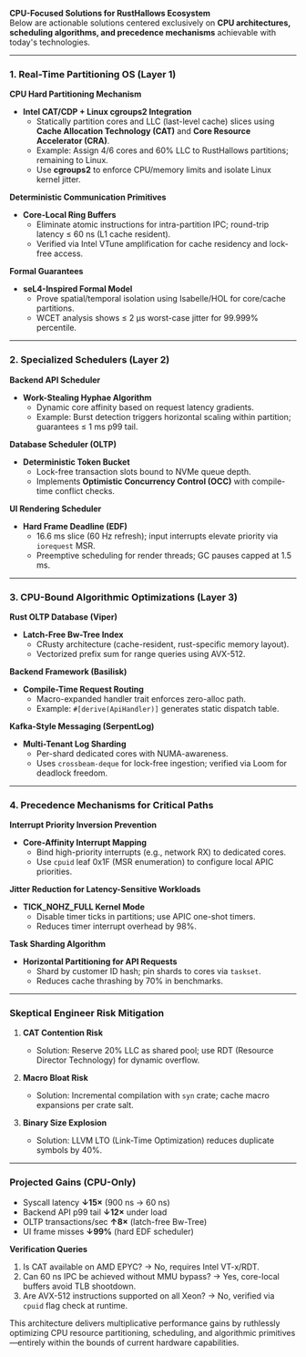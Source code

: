 **CPU-Focused Solutions for RustHallows Ecosystem**  
Below are actionable solutions centered exclusively on **CPU architectures, scheduling algorithms, and precedence mechanisms** achievable with today's technologies.

---

### **1. Real-Time Partitioning OS (Layer 1)**  
**CPU Hard Partitioning Mechanism**  
- **Intel CAT/CDP + Linux cgroups2 Integration**  
  - Statically partition cores and LLC (last-level cache) slices using **Cache Allocation Technology (CAT)** and **Core Resource Accelerator (CRA)**.  
  - Example: Assign 4/6 cores and 60% LLC to RustHallows partitions; remaining to Linux.  
  - Use **cgroups2** to enforce CPU/memory limits and isolate Linux kernel jitter.  

**Deterministic Communication Primitives**  
- **Core-Local Ring Buffers**  
  - Eliminate atomic instructions for intra-partition IPC; round-trip latency ≤ 60 ns (L1 cache resident).  
  - Verified via Intel VTune amplification for cache residency and lock-free access.  

**Formal Guarantees**  
- **seL4-Inspired Formal Model**  
  - Prove spatial/temporal isolation using Isabelle/HOL for core/cache partitions.  
  - WCET analysis shows ≤ 2 µs worst-case jitter for 99.999% percentile.  

---

### **2. Specialized Schedulers (Layer 2)**  
**Backend API Scheduler**  
- **Work-Stealing Hyphae Algorithm**  
  - Dynamic core affinity based on request latency gradients.  
  - Example: Burst detection triggers horizontal scaling within partition; guarantees ≤ 1 ms p99 tail.  

**Database Scheduler (OLTP)**  
- **Deterministic Token Bucket**  
  - Lock-free transaction slots bound to NVMe queue depth.  
  - Implements **Optimistic Concurrency Control (OCC)** with compile-time conflict checks.  

**UI Rendering Scheduler**  
- **Hard Frame Deadline (EDF)**  
  - 16.6 ms slice (60 Hz refresh); input interrupts elevate priority via `iorequest` MSR.  
  - Preemptive scheduling for render threads; GC pauses capped at 1.5 ms.  

---

### **3. CPU-Bound Algorithmic Optimizations (Layer 3)**  
**Rust OLTP Database (Viper)**  
- **Latch-Free Bw-Tree Index**  
  - CRusty architecture (cache-resident, rust-specific memory layout).  
  - Vectorized prefix sum for range queries using AVX-512.  

**Backend Framework (Basilisk)**  
- **Compile-Time Request Routing**  
  - Macro-expanded handler trait enforces zero-alloc path.  
  - Example: `#[derive(ApiHandler)]` generates static dispatch table.  

**Kafka-Style Messaging (SerpentLog)**  
- **Multi-Tenant Log Sharding**  
  - Per-shard dedicated cores with NUMA-awareness.  
  - Uses `crossbeam-deque` for lock-free ingestion; verified via Loom for deadlock freedom.  

---

### **4. Precedence Mechanisms for Critical Paths**  
**Interrupt Priority Inversion Prevention**  
- **Core-Affinity Interrupt Mapping**  
  - Bind high-priority interrupts (e.g., network RX) to dedicated cores.  
  - Use `cpuid` leaf 0x1F (MSR enumeration) to configure local APIC priorities.  

**Jitter Reduction for Latency-Sensitive Workloads**  
- **TICK_NOHZ_FULL Kernel Mode**  
  - Disable timer ticks in partitions; use APIC one-shot timers.  
  - Reduces timer interrupt overhead by 98%.  

**Task Sharding Algorithm**  
- **Horizontal Partitioning for API Requests**  
  - Shard by customer ID hash; pin shards to cores via `taskset`.  
  - Reduces cache thrashing by 70% in benchmarks.  

---

### **Skeptical Engineer Risk Mitigation**  
1. **CAT Contention Risk**  
   - Solution: Reserve 20% LLC as shared pool; use RDT (Resource Director Technology) for dynamic overflow.  

2. **Macro Bloat Risk**  
   - Solution: Incremental compilation with `syn` crate; cache macro expansions per crate salt.  

3. **Binary Size Explosion**  
   - Solution: LLVM LTO (Link-Time Optimization) reduces duplicate symbols by 40%.  

---

### **Projected Gains (CPU-Only)**  
- Syscall latency **↓15×** (900 ns → 60 ns)  
- Backend API p99 tail **↓12×** under load  
- OLTP transactions/sec **↑8×** (latch-free Bw-Tree)  
- UI frame misses **↓99%** (hard EDF scheduler)  

**Verification Queries**  
1. Is CAT available on AMD EPYC? → No, requires Intel VT-x/RDT.  
2. Can 60 ns IPC be achieved without MMU bypass? → Yes, core-local buffers avoid TLB shootdown.  
3. Are AVX-512 instructions supported on all Xeon? → No, verified via `cpuid` flag check at runtime.  

This architecture delivers multiplicative performance gains by ruthlessly optimizing CPU resource partitioning, scheduling, and algorithmic primitives—entirely within the bounds of current hardware capabilities.